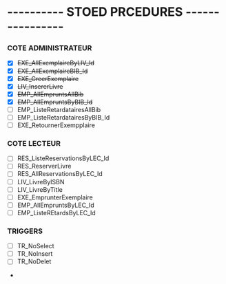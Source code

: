 # ---------- STOED PRCEDURES ----------------

### COTE ADMINISTRATEUR #
- [x] ~~EXE_AllExemplaireByLIV_Id~~
- [x] ~~EXE_AllExemplaireBIB_Id~~
- [x] ~~EXE_CreerExemplaire~~
- [x] ~~LIV_InsererLivre~~
- [x] ~~EMP_AllEmpruntsAllBib~~
- [x] ~~EMP_AllEmpruntsByBIB_Id~~
- [ ] EMP_ListeRetardatairesAllBib
- [ ] EMP_ListeRetardatairesByBIB_Id
- [ ] EXE_RetournerExempplaire

### COTE LECTEUR #
- [ ] RES_ListeReservationsByLEC_Id
- [ ] RES_ReserverLivre
- [ ] RES_AllReservationsByLEC_Id
- [ ] LIV_LivreByISBN
- [ ] LIV_LivreByTitle
- [ ] EXE_EmprunterExemplaire
- [ ] EMP_AllEmpruntsByLEC_Id
- [ ] EMP_ListeREtardsByLEC_Id

### TRIGGERS #
- [ ] TR_NoSelect
- [ ] TR_NoInsert
- [ ] TR_NoDelet
-